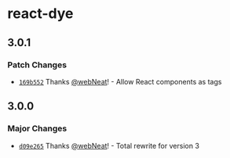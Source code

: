# react-dye

## 3.0.1

### Patch Changes

- [`169b552`](https://github.com/webNeat/react-dye/commit/169b552fcdc6292c1966064ea6d1fe38072c4a67) Thanks [@webNeat](https://github.com/webNeat)! - Allow React components as tags

## 3.0.0

### Major Changes

- [`d09e265`](https://github.com/webNeat/react-dye/commit/d09e265fcfde0af68c8c66b116c93890e0590c25) Thanks [@webNeat](https://github.com/webNeat)! - Total rewrite for version 3
